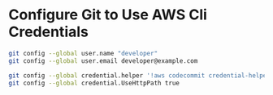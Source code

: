 # Configure Git to Use AWS Cli Credentials

```bash
git config --global user.name "developer" 
git config --global user.email developer@example.com

git config --global credential.helper '!aws codecommit credential-helper $@'
git config --global credential.UseHttpPath true
```